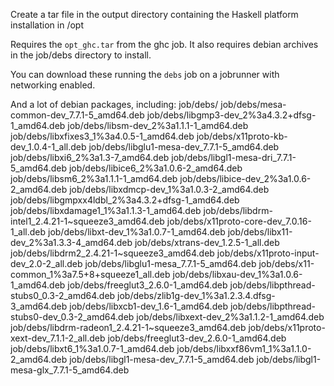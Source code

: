 Create a tar file in the output directory containing
the Haskell platform installation in /opt

Requires the `opt_ghc.tar` from the ghc job.
It also requires debian archives in the
job/debs directory to install.

You can download these running the `debs` job on a
jobrunner with networking enabled.

And a lot of debian packages, including:
    job/debs/
    job/debs/mesa-common-dev_7.7.1-5_amd64.deb
    job/debs/libgmp3-dev_2%3a4.3.2+dfsg-1_amd64.deb
    job/debs/libsm-dev_2%3a1.1.1-1_amd64.deb
    job/debs/libxfixes3_1%3a4.0.5-1_amd64.deb
    job/debs/x11proto-kb-dev_1.0.4-1_all.deb
    job/debs/libglu1-mesa-dev_7.7.1-5_amd64.deb
    job/debs/libxi6_2%3a1.3-7_amd64.deb
    job/debs/libgl1-mesa-dri_7.7.1-5_amd64.deb
    job/debs/libice6_2%3a1.0.6-2_amd64.deb
    job/debs/libsm6_2%3a1.1.1-1_amd64.deb
    job/debs/libice-dev_2%3a1.0.6-2_amd64.deb
    job/debs/libxdmcp-dev_1%3a1.0.3-2_amd64.deb
    job/debs/libgmpxx4ldbl_2%3a4.3.2+dfsg-1_amd64.deb
    job/debs/libxdamage1_1%3a1.1.3-1_amd64.deb
    job/debs/libdrm-intel1_2.4.21-1~squeeze3_amd64.deb
    job/debs/x11proto-core-dev_7.0.16-1_all.deb
    job/debs/libxt-dev_1%3a1.0.7-1_amd64.deb
    job/debs/libx11-dev_2%3a1.3.3-4_amd64.deb
    job/debs/xtrans-dev_1.2.5-1_all.deb
    job/debs/libdrm2_2.4.21-1~squeeze3_amd64.deb
    job/debs/x11proto-input-dev_2.0-2_all.deb
    job/debs/libglu1-mesa_7.7.1-5_amd64.deb
    job/debs/x11-common_1%3a7.5+8+squeeze1_all.deb
    job/debs/libxau-dev_1%3a1.0.6-1_amd64.deb
    job/debs/freeglut3_2.6.0-1_amd64.deb
    job/debs/libpthread-stubs0_0.3-2_amd64.deb
    job/debs/zlib1g-dev_1%3a1.2.3.4.dfsg-3_amd64.deb
    job/debs/libxcb1-dev_1.6-1_amd64.deb
    job/debs/libpthread-stubs0-dev_0.3-2_amd64.deb
    job/debs/libxext-dev_2%3a1.1.2-1_amd64.deb
    job/debs/libdrm-radeon1_2.4.21-1~squeeze3_amd64.deb
    job/debs/x11proto-xext-dev_7.1.1-2_all.deb
    job/debs/freeglut3-dev_2.6.0-1_amd64.deb
    job/debs/libxt6_1%3a1.0.7-1_amd64.deb
    job/debs/libxxf86vm1_1%3a1.1.0-2_amd64.deb
    job/debs/libgl1-mesa-dev_7.7.1-5_amd64.deb
    job/debs/libgl1-mesa-glx_7.7.1-5_amd64.deb

